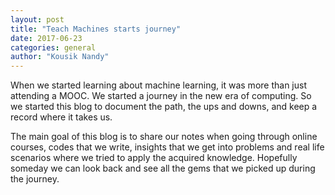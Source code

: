 ```yaml
---
layout: post
title: "Teach Machines starts journey"
date: 2017-06-23
categories: general
author: "Kousik Nandy"
---
```


When we started learning about machine learning, it was more than just attending a MOOC.
We started a journey in the new era of computing. So we started this blog to document
the path, the ups and downs, and keep a record where it takes us.
<!--more-->

The main goal of this blog is to share our notes when going through online courses, codes
that we write, insights that we get into problems and real life scenarios where we tried
to apply the acquired knowledge. Hopefully someday we can look back and see all the gems
that we picked up during the journey.  
